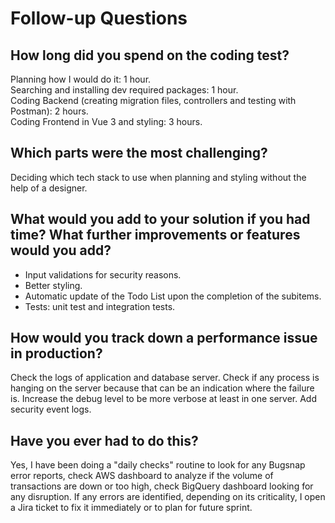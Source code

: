 # Follow-up Questions
## How long did you spend on the coding test?
Planning how I would do it: 1 hour. <br />
Searching and installing dev required packages: 1 hour. <br />
Coding Backend (creating migration files, controllers and testing with Postman): 2 hours. <br />
Coding Frontend in Vue 3 and styling: 3 hours. <br />

## Which parts were the most challenging?
Deciding which tech stack to use when planning and styling without the help of a designer.

## What would you add to your solution if you had time? What further improvements or features would you add?
- Input validations for security reasons.
- Better styling.
- Automatic update of the Todo List upon the completion of the subitems.
- Tests: unit test and integration tests.

## How would you track down a performance issue in production? 
Check the logs of application and database server.
Check if any process is hanging on the server because that can be an indication where the failure is.
Increase the debug level to be more verbose at least in one server.
Add security event logs.

## Have you ever had to do this?
Yes, I have been doing a "daily checks" routine to look for any Bugsnap error reports, check AWS dashboard to analyze if the volume of transactions are down or too high, check BigQuery dashboard looking for any disruption.
If any errors are identified, depending on its criticality, I open a Jira ticket to fix it immediately or to plan for future sprint.